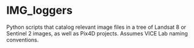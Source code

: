 # IMG_loggers
Python scripts that catalog relevant image files in a tree of Landsat 8 or Sentinel 2 images,
as well as Pix4D projects. Assumes VICE Lab naming conventions.
